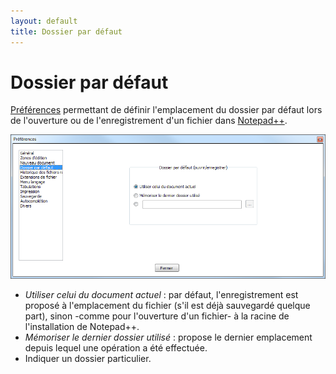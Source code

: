 ```yaml
---
layout: default
title: Dossier par défaut
---
```

# Dossier par défaut

[Préférences](preferences.md) permettant de définir l'emplacement du dossier par défaut lors de l'ouverture ou de l'enregistrement d'un fichier dans [Notepad++](notepad++.md).

![Interface](/images/preferences/04_defaultdir.png)

- *Utiliser celui du document actuel* : par défaut, l'enregistrement est proposé à l'emplacement du fichier (s'il est déjà sauvegardé quelque part), sinon -comme pour l'ouverture d'un fichier- à la racine de l'installation de Notepad++.
- *Mémoriser le dernier dossier utilisé* : propose le dernier emplacement depuis lequel une opération a été effectuée.
- Indiquer un dossier particulier.
